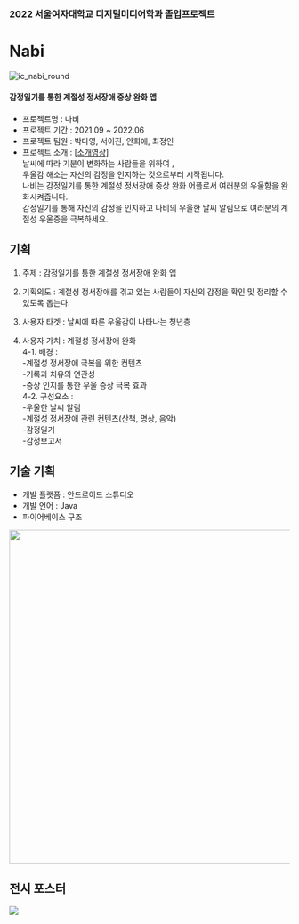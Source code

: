 ### 2022 서울여자대학교 디지털미디어학과 졸업프로젝트
# Nabi
![ic_nabi_round](https://user-images.githubusercontent.com/69796976/185778780-43e08185-2d85-468a-bf21-456693b3d9cb.png)

#### 감정일기를 통한 계절성 정서장애 증상 완화 앱
- 프로젝트명 : 나비
- 프로젝트 기간 : 2021.09 ~ 2022.06
- 프로젝트 팀원 : 박다영, 서이진, 안희애, 최정인
- 프로젝트 소개 : [[소개영상]](https://www.youtube.com/watch?v=sEftLimg538&t=5s)\
날씨에 따라 기분이 변화하는 사람들을 위하여 ,\
우울감 해소는 자신의 감정을 인지하는 것으로부터 시작됩니다.\
나비는 감정일기를 통한 계절성 정서장애 증상 완화 어플로서 여러분의 우울함을 완화시켜줍니다.\
감정일기를 통해 자신의 감정을 인지하고 나비의 우울한 날씨 알림으로 여러분의 계절성 우울증을 극복하세요.


## 기획
1. 주제 : 감정일기를 통한 계절성 정서장애 완화 앱

2. 기획의도 : 계절성 정서장애를 겪고 있는 사람들이 자신의 감정을 확인 및 정리할 수 있도록 돕는다.

3. 사용자 타겟 : 날씨에 따른 우울감이 나타나는 청년층

4. 사용자 가치 : 계절성 정서장애 완화\
4-1. 배경 : \
-계절성 정서장애 극복을 위한 컨텐츠\
-기록과 치유의 연관성\
-증상 인지를 통한 우울 증상 극복 효과  
4-2. 구성요소 : \
-우울한 날씨 알림\
-계절성 정서장애 관련 컨텐츠(산책, 명상, 음악)\
-감정일기\
-감정보고서

## 기술 기획
- 개발 플랫폼 : 안드로이드 스튜디오
- 개발 언어 : Java
- 파이어베이스 구조
<img src="https://user-images.githubusercontent.com/69796976/185778058-55b44d25-691a-4b39-84d2-b2a20da2ed24.png" width="700" height="600">

## 전시 포스터
<img src="https://user-images.githubusercontent.com/69796976/185778331-ccbb9195-93b4-4050-8b2f-fcf2f375d769.jpg">



